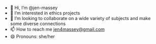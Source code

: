 - 👋 Hi, I’m @jen-massey
- 👀 I’m interested in ethics projects
- 💞️ I’m looking to collaborate on a wide variety of subjects and make some diverse connections
- 📫 How to reach me jen4massey@gmail.com
- 😄 Pronouns: she/her


<!---
jen-massey/jen-massey is a ✨ special ✨ repository because its `README.md` (this file) appears on your GitHub profile.
You can click the Preview link to take a look at your changes.
--->
